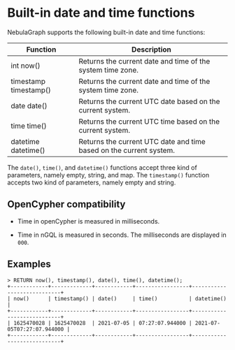# Built-in date and time functions

NebulaGraph supports the following built-in date and time functions:

Function| Description |
----  |  ----|
int now()  | Returns the current date and time of the system time zone. |
timestamp timestamp() | Returns the current date and time of the system time zone. |
date date() | Returns the current UTC date based on the current system. |
time time() | Returns the current UTC time based on the current system. |
datetime datetime() | Returns the current UTC date and time based on the current system. |

The `date()`, `time()`, and `datetime()` functions accept three kind of parameters, namely empty, string, and map. The `timestamp()` function accepts two kind of parameters, namely empty and string.

## OpenCypher compatibility

* Time in openCypher is measured in milliseconds.

* Time in nGQL is measured in seconds. The milliseconds are displayed in `000`.

## Examples

```ngql
> RETURN now(), timestamp(), date(), time(), datetime();
+------------+-------------+------------+-----------------+----------------------------+
| now()      | timestamp() | date()     | time()          | datetime()                 |
+------------+-------------+------------+-----------------+----------------------------+
| 1625470028 | 1625470028  | 2021-07-05 | 07:27:07.944000 | 2021-07-05T07:27:07.944000 |
+------------+-------------+------------+-----------------+----------------------------+
```
